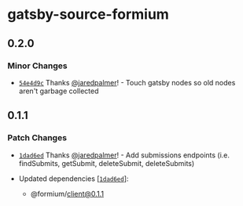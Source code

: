 # gatsby-source-formium

## 0.2.0

### Minor Changes

- [`54e4d9c`](https://github.com/formium/formium/commit/54e4d9c0913e18e982ecab669ab21afacc266f95) Thanks [@jaredpalmer](https://github.com/jaredpalmer)! - Touch gatsby nodes so old nodes aren't garbage collected

## 0.1.1

### Patch Changes

- [`1dad6ed`](https://github.com/formium/formium/commit/1dad6ed80313088e7d853167b7a31e337d81d2a0) Thanks [@jaredpalmer](https://github.com/jaredpalmer)! - Add submissions endpoints (i.e. findSubmits, getSubmit, deleteSubmit, deleteSubmits)

- Updated dependencies [[`1dad6ed`](https://github.com/formium/formium/commit/1dad6ed80313088e7d853167b7a31e337d81d2a0)]:
  - @formium/client@0.1.1
